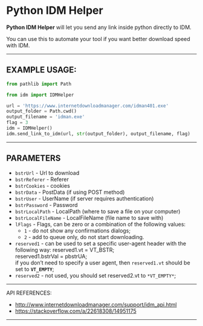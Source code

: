 # Python IDM Helper
**Python IDM Helper** will let you send any link inside python directly to IDM.

You can use this to automate your tool if you want better download speed with IDM.

---
## **EXAMPLE USAGE**:
```python
from pathlib import Path

from idm import IDMHelper

url = 'https://www.internetdownloadmanager.com/idman401.exe'
output_folder = Path.cwd()
output_filename = 'idman.exe'
flag = 3
idm = IDMHelper()
idm.send_link_to_idm(url, str(output_folder), output_filename, flag)
```
---

## PARAMETERS

- ``bstrUrl`` - Url to download
- ``bstrReferer`` - Referer
- `bstrCookies` - cookies
- `bstrData` - PostData (if using POST method)
- `bstrUser` - UserName (if server requires authentication)
- `bstrPassword` - Password
- `bstrLocalPath` - LocalPath (where to save a file on your computer)
- `bstrLocalFileName` - LocalFileName (file name to save with)
- `lFlags` - Flags, can be zero or a combination of the following values:  
  - `1` - do not show any confirmations dialogs;  
  - `2` - add to queue only, do not start downloading.
- `reserved1` - can be used to set a specific user-agent header with the following way:
    reserved1.vt = VT_BSTR;  
    reserved1.bstrVal = pbstrUA;  
    if you don’t need to specify a user agent, then `reserved1.vt` should be set to **`VT_EMPTY`**;
- `reserved2` - not used, you should set reserved2.vt to `*VT_EMPTY*`;
---
API REFERENCES:
- http://www.internetdownloadmanager.com/support/idm_api.html
- https://stackoverflow.com/a/22618308/14951175
---